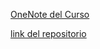 
[OneNote del Curso](https://plucky-crabapple-e82.notion.site/Recursos-Curso-Profesional-de-React-cc84a4ca3be841dfbacab0c71467e2be)

[link del repositorio](https://github.com/codigofacilito/ticketmaster-events-react)
